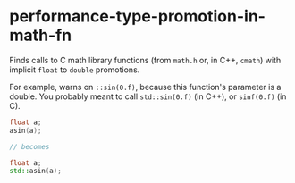 # performance-type-promotion-in-math-fn

Finds calls to C math library functions (from `math.h` or, in C++,
`cmath`) with implicit `float` to `double` promotions.

For example, warns on `::sin(0.f)`, because this function\'s parameter
is a double. You probably meant to call `std::sin(0.f)` (in C++), or
`sinf(0.f)` (in C).

```c++
float a;
asin(a);

// becomes

float a;
std::asin(a);
```
